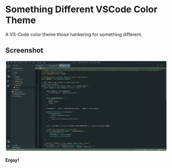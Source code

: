 # Something Different VSCode Color Theme

A VS-Code color theme those hankering for something different.

## Screenshot

![Screenshot](./images/theme-screenshot.png)

**Enjoy!**
